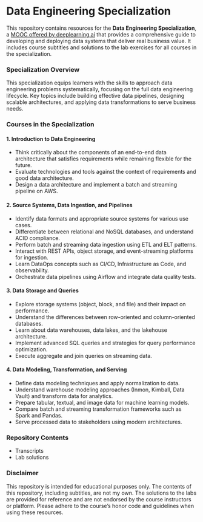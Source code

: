 # Data Engineering Specialization

This repository contains resources for the **Data Engineering Specialization**, a [MOOC offered by deeplearning.ai](https://www.deeplearning.ai/courses/data-engineering/) that provides a comprehensive guide to developing and deploying data systems that deliver real business value. It includes course subtitles and solutions to the lab exercises for all courses in the specialization.

### Specialization Overview

This specialization equips learners with the skills to approach data engineering problems systematically, focusing on the full data engineering lifecycle. Key topics include building effective data pipelines, designing scalable architectures, and applying data transformations to serve business needs.

### Courses in the Specialization

#### 1. Introduction to Data Engineering

- Think critically about the components of an end-to-end data architecture that satisfies requirements while remaining flexible for the future.
- Evaluate technologies and tools against the context of requirements and good data architecture.
- Design a data architecture and implement a batch and streaming pipeline on AWS.

#### 2. Source Systems, Data Ingestion, and Pipelines

- Identify data formats and appropriate source systems for various use cases.
- Differentiate between relational and NoSQL databases, and understand ACID compliance.
- Perform batch and streaming data ingestion using ETL and ELT patterns.
- Interact with REST APIs, object storage, and event-streaming platforms for ingestion.
- Learn DataOps concepts such as CI/CD, Infrastructure as Code, and observability.
- Orchestrate data pipelines using Airflow and integrate data quality tests.

#### 3. Data Storage and Queries

- Explore storage systems (object, block, and file) and their impact on performance.
- Understand the differences between row-oriented and column-oriented databases.
- Learn about data warehouses, data lakes, and the lakehouse architecture.
- Implement advanced SQL queries and strategies for query performance optimization.
- Execute aggregate and join queries on streaming data.

#### 4. Data Modeling, Transformation, and Serving

- Define data modeling techniques and apply normalization to data.
- Understand warehouse modeling approaches (Inmon, Kimball, Data Vault) and transform data for analytics.
- Prepare tabular, textual, and image data for machine learning models.
- Compare batch and streaming transformation frameworks such as Spark and Pandas.
- Serve processed data to stakeholders using modern architectures.

### Repository Contents

- Transcripts
- Lab solutions

### Disclaimer

This repository is intended for educational purposes only. The contents of this repository, including subtitles, are not my own. The solutions to the labs are provided for reference and are not endorsed by the course instructors or platform. Please adhere to the course’s honor code and guidelines when using these resources.

